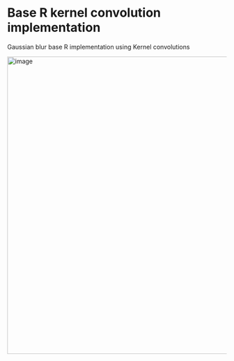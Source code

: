 # Base R kernel convolution implementation

Gaussian blur base R implementation using Kernel convolutions

<img width="684" alt="image" src="https://user-images.githubusercontent.com/25570396/193753793-4b94624c-68c7-44d5-94b7-c5f344d44470.png">
